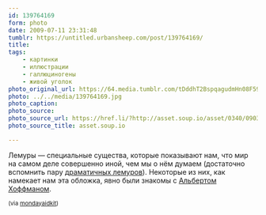 ```yaml
---
id: 139764169
form: photo
date: 2009-07-11 23:31:48
tumblr: https://untitled.urbansheep.com/post/139764169/
title:
tags:
    - картинки
    - иллюстрации
    - галлюциногены
    - живой уголок
photo_original_url: https://64.media.tumblr.com/tDddhT2BspqagudmHn08F59Vo1_400.jpg
photo: ../../media/139764169.jpg
photo_caption:
photo_source:
photo_source_url: https://href.li/?http://asset.soup.io/asset/0340/0903_06c6.jpeg
photo_source_title: asset.soup.io

---
```


<p>Лемуры — специальные существа, которые показывают нам, что мир на самом деле совершенно иной, чем мы о нём думаем (достаточно вспомнить пару <a href="http://urbansheep.livejournal.com/1688742.html">драматичных лемуров</a>). Некоторые из них, как намекает нам эта обложка, явно были знакомы с <a href="http://en.wikipedia.org/wiki/Albert_Hofmann">Альбертом Хоффманом</a>.</p>

<p><small>(via <a href="http://mondayaidkit.tumblr.com/post/138967678">mondayaidkit</a>)</small></p>
